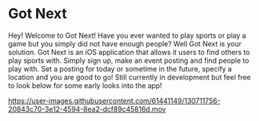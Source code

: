 # Got Next
Hey! Welcome to Got Next!
Have you ever wanted to play sports or play a game but you simply did not have enough people? 
Well Got Next is your solution. Got Next is an iOS application that allows it users to find 
others to play sports with. Simply sign up, make an event posting and find people
to play with. Set a posting for today or sometime in the future, specify a location and you are good 
to go! Still currently in development but feel free to look below for some early looks into the app!

https://user-images.githubusercontent.com/61441149/130711756-20843c70-3e12-4594-8ea2-dcf89c45816d.mov
